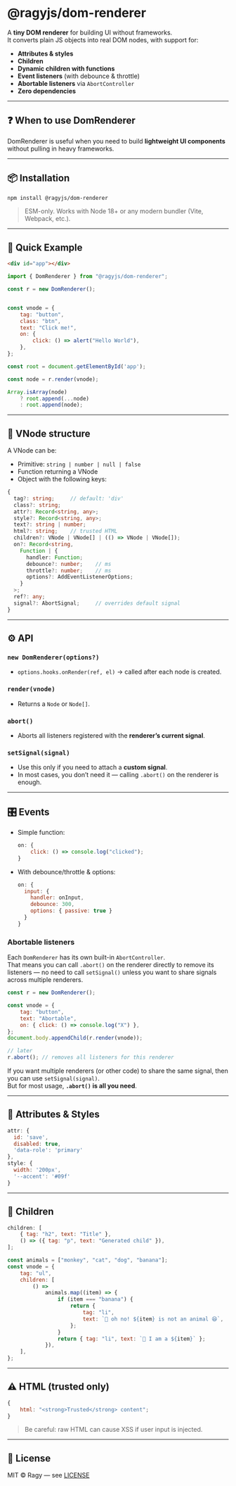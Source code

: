 # @ragyjs/dom-renderer

A **tiny DOM renderer** for building UI without frameworks.  
It converts plain JS objects into real DOM nodes, with support for:

-   **Attributes & styles**
-   **Children**
-   **Dynamic children with functions**
-   **Event listeners** (with debounce & throttle)
-   **Abortable listeners** via `AbortController`
-   **Zero dependencies**

---

## ❓ When to use DomRenderer

DomRenderer is useful when you need to build **lightweight UI components** without pulling in heavy frameworks.

---

## 📦 Installation

```bash
npm install @ragyjs/dom-renderer
```

> ESM-only. Works with Node 18+ or any modern bundler (Vite, Webpack, etc.).

---

## 🚀 Quick Example

```html
<div id="app"></div>
```

```js
import { DomRenderer } from "@ragyjs/dom-renderer";

const r = new DomRenderer();


const vnode = {
    tag: "button",
    class: "btn",
    text: "Click me!",
    on: {
        click: () => alert("Hello World"),
    },
};

const root = document.getElementById('app');

const node = r.render(vnode);

Array.isArray(node)
    ? root.append(...node)
    : root.append(node);
```

---

## 🔧 VNode structure

A VNode can be:

-   Primitive: `string | number | null | false`
-   Function returning a VNode
-   Object with the following keys:

```ts
{
  tag?: string;     // default: 'div'
  class?: string;
  attr?: Record<string, any>;
  style?: Record<string, any>;
  text?: string | number;
  html?: string;    // trusted HTML
  children?: VNode | VNode[] | (() => VNode | VNode[]);
  on?: Record<string,
    Function | {
      handler: Function;
      debounce?: number;    // ms
      throttle?: number;    // ms
      options?: AddEventListenerOptions;
    }
  >;
  ref?: any;
  signal?: AbortSignal;     // overrides default signal
}
```

---

## ⚙️ API

### `new DomRenderer(options?)`

-   `options.hooks.onRender(ref, el)` → called after each node is created.

### `render(vnode)`

-   Returns a `Node` or `Node[]`.

### `abort()`

-   Aborts all listeners registered with the **renderer’s current signal**.

### `setSignal(signal)`

-   Use this only if you need to attach a **custom signal**.
-   In most cases, you don’t need it — calling `.abort()` on the renderer is enough.

---

## 🎛 Events

-   Simple function:
    ```js
    on: {
        click: () => console.log("clicked");
    }
    ```
-   With debounce/throttle & options:
    ```js
    on: {
      input: {
        handler: onInput,
        debounce: 300,
        options: { passive: true }
      }
    }
    ```

### Abortable listeners

Each `DomRenderer` has its own built-in `AbortController`.  
That means you can call `.abort()` on the renderer directly to remove its listeners — no need to call `setSignal()` unless you want to share signals across multiple renderers.

```js
const r = new DomRenderer();

const vnode = {
    tag: "button",
    text: "Abortable",
    on: { click: () => console.log("X") },
};
document.body.appendChild(r.render(vnode));

// later
r.abort(); // removes all listeners for this renderer
```

If you want multiple renderers (or other code) to share the same signal, then you can use `setSignal(signal)`.  
But for most usage, **`.abort()` is all you need**.

---

## 🎨 Attributes & Styles

```js
attr: {
  id: 'save',
  disabled: true,
  'data-role': 'primary'
},
style: {
  width: '200px',
  '--accent': '#09f'
}
```

---

## 👶 Children

```js
children: [
    { tag: "h2", text: "Title" },
    () => ({ tag: "p", text: "Generated child" }),
];
```

```js
const animals = ["monkey", "cat", "dog", "banana"];
const vnode = {
    tag: "ul",
    children: [
        () =>
            animals.map((item) => {
                if (item === "banana") {
                    return {
                        tag: "li",
                        text: `🍌 oh no! ${item} is not an animal 😆`,
                    };
                }
                return { tag: "li", text: `🐾 I am a ${item}` };
            }),
    ],
};
```

---

## ⚠️ HTML (trusted only)

```js
{
    html: "<strong>Trusted</strong> content";
}
```

> Be careful: raw HTML can cause XSS if user input is injected.

---

## 📜 License

MIT © Ragy — see [LICENSE](./LICENSE)
